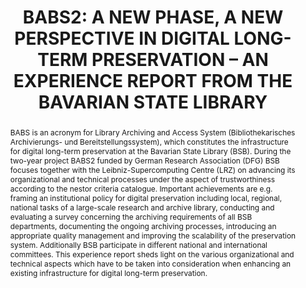 ---
abstract: 'BABS is an acronym for Library Archiving and Access System (Bibliothekarisches
  Archivierungs- und Bereitstellungssystem), which constitutes the infrastructure
  for digital long-term preservation at the Bavarian State Library (BSB). During the
  two-year project BABS2 funded by German Research Association (DFG) BSB focuses together
  with the Leibniz-Supercomputing Centre (LRZ) on advancing its organizational and
  technical processes under the aspect of trustworthiness according to the nestor
  criteria catalogue. Important achievements are e.g. framing an institutional policy
  for digital preservation including local, regional, national tasks of a large-scale
  research and archive library, conducting and evaluating a survey concerning the
  archiving requirements of all BSB departments, documenting the ongoing archiving
  processes, introducing an appropriate quality management and improving the scalability
  of the preservation system. Additionally BSB participate in different national and
  international committees.

  This experience report sheds light on the various organizational and technical aspects
  which have to be taken into consideration when enhancing an existing infrastructure
  for digital long-term preservation.'
creators:
- Beinert, Tobias
- Brantl, Markus
- Kugler, Anna
date: null
document_url: https://services.phaidra.univie.ac.at/api/object/o:185325/download
grand_parent: iPRES
institutions: []
keywords: []
landing_page_url: https://phaidra.univie.ac.at/o:185325
language: eng
layout: publication
license: GPLv3
notes_url: null
parent: iPRES 2010
publication_type: paper
size: 181245
slides_url: null
source_name: iPRES
title: 'BABS2: A NEW PHASE, A NEW PERSPECTIVE IN DIGITAL LONG-TERM PRESERVATION –
  AN EXPERIENCE REPORT FROM THE BAVARIAN STATE LIBRARY'
year: 2010
---